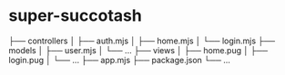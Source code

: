 # super-succotash

├── controllers
│   ├── auth.mjs
│   ├── home.mjs
│   └── login.mjs
├── models
│   ├── user.mjs
│   └── ...
├── views
│   ├── home.pug
│   ├── login.pug
│   └── ...
├── app.mjs
├── package.json
└── ...
